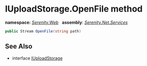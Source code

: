 # IUploadStorage.OpenFile method
**namespace:** *[Serenity.Web](../../README.md#serenity.web-namespace)*   **assembly**: *[Serenity.Net.Services](../../README.md)*

```csharp
public Stream OpenFile(string path)
```

## See Also

* interface [IUploadStorage](../IUploadStorage.md)